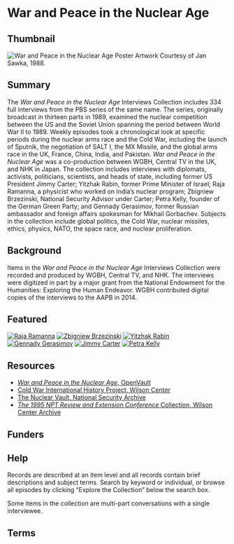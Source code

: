 # War and Peace in the Nuclear Age
 
## Thumbnail

![War and Peace in the Nuclear Age](https://s3.amazonaws.com/americanarchive.org/special-collections/WAPINA_Poster.jpg "WarandPeace")
Poster Artwork Courtesy of Jan Sawka, 1988.

## Summary

The <em>War and Peace in the Nuclear Age</em> Interviews Collection includes 334 full interviews from the PBS series of the same name. The series, originally broadcast in thirteen parts in 1989, examined the nuclear competition between the US and the Soviet Union spanning the period between World War II to 1989. Weekly episodes took a chronological look at specific periods during the nuclear arms race and the Cold War, including the launch of Sputnik, the negotiation of SALT I, the MX Missile, and the global arms race in the UK, France, China, India, and Pakistan. <em>War and Peace in the Nuclear Age</em> was a co-production between WGBH, Central TV in the UK, and NHK in Japan. The collection includes interviews with diplomats, activists, politicians, scientists, and heads of state, including former US President Jimmy Carter; Yitzhak Rabin, former Prime Minister of Israel; Raja Ramanna, a physicist who worked on India’s nuclear program; Zbigniew Brzezinski, National Security Advisor under Carter; Petra Kelly, founder of the German Green Party; and Gennady Gerasimov, former Russian ambassador and foreign affairs spokesman for Mikhail Gorbachev. Subjects in the collection include global politics, the Cold War, nuclear missiles, ethics, physics, NATO, the space race, and nuclear proliferation. 

## Background

Items in the <em>War and Peace in the Nuclear Age</em> Interviews Collection were recorded and produced by WGBH, Central TV, and NHK. The interviews were digitized in part by a major grant from the National Endowment for the Humanities: Exploring the Human Endeavor. WGBH contributed digital copies of the interviews to the AAPB in 2014.

## Featured

[![Raja Ramanna](https://s3.amazonaws.com/americanarchive.org/special-collections/cpb-aacip_15-mc8rb6w99r.jpg)](/catalog/cpb-aacip_15-mc8rb6w99r)
[![Zbigniew Brzezinski](https://s3.amazonaws.com/americanarchive.org/special-collections/cpb-aacip_15-k93125qk3q.jpg)](/catalog/cpb-aacip_15-k93125qk3q)
[![Yitzhak Rabin](https://s3.amazonaws.com/americanarchive.org/special-collections/cpb-aacip_15-5h7br8mh7d.jpg)](/catalog/cpb-aacip_15-5h7br8mh7d)
[![Gennady Gerasimov](https://s3.amazonaws.com/americanarchive.org/special-collections/cpb-aacip_15-fj29882v4n.jpg)](/catalog/cpb-aacip_15-fj29882v4n)
[![Jimmy Carter](https://s3.amazonaws.com/americanarchive.org/special-collections/cpb-aacip_15-gt5fb4ws83.jpg)](/catalog/cpb-aacip_15-gt5fb4ws83)
[![Petra Kelly](https://s3.amazonaws.com/americanarchive.org/special-collections/cpb-aacip_15-rf5k931f24.jpg)](/catalog/cpb-aacip_15-rf5k931f24)

## Resources

- [<em>War and Peace in the Nuclear Age</em>, OpenVault](http://openvault.wgbh.org/collections/war_peace/interviews)
- [Cold War International History Project, Wilson Center](https://www.wilsoncenter.org/program/cold-war-international-history-project)
- [The Nuclear Vault, National Security Archive](https://nsarchive.gwu.edu/project/nuclear-vault)
- [<em>The 1995 NPT Review and Extension Conference</em> Collection, Wilson Center Archive](https://digitalarchive.wilsoncenter.org/collection/496/The-1995-NPT-Review-and-Exchange-Conference)


## Funders 

## Help

Records are described at an item level and all records contain brief descriptions and subject terms. Search by keyword or individual, or browse all episodes by clicking “Explore the Collection” below the search box. 

Some items in the collection are multi-part conversations with a single interviewee. 

## Terms

